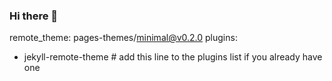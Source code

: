 ### Hi there 👋

remote_theme: pages-themes/minimal@v0.2.0
plugins:
- jekyll-remote-theme # add this line to the plugins list if you already have one

<!--
**matheus-amorimb/matheus-amorimb** is a ✨ _special_ ✨ repository because its `README.md` (this file) appears on your GitHub profile.

Here are some ideas to get you started:

- 🔭 I’m currently working on ...
- 🌱 I’m currently learning ...
- 👯 I’m looking to collaborate on ...
- 🤔 I’m looking for help with ...
- 💬 Ask me about ...
- 📫 How to reach me: ...
- 😄 Pronouns: ...
- ⚡ Fun fact: ...
-->
